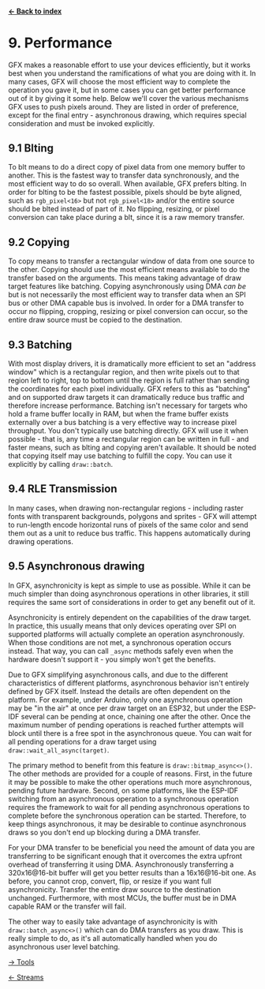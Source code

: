 #### [← Back to index](index.md)

<a name="9"></a>

# 9. Performance

GFX makes a reasonable effort to use your devices efficiently, but it works best when you understand the ramifications of what you are doing with it. In many cases, GFX will choose the most efficient way to complete the operation you gave it, but in some cases you can get better performance out of it by giving it some help. Below we'll cover the various mechanisms GFX uses to push pixels around. They are listed in order of preference, except for the final entry - asynchronous drawing, which requires special consideration and must be invoked explicitly.

<a name="9.1"></a>

## 9.1 Blting

To blt means to do a direct copy of pixel data from one memory buffer to another. This is the fastest way to transfer data synchronously, and the most efficient way to do so overall. When available, GFX prefers blting. In order for blting to be the fastest possible, pixels should be byte aligned, such as `rgb_pixel<16>` but not `rgb_pixel<18>` and/or the entire source should be blted instead of part of it. No flipping, resizing, or pixel conversion can take place during a blt, since it is a raw memory transfer.

<a name="9.2"></a>

## 9.2 Copying

To copy means to transfer a rectangular window of data from one source to the other. Copying should use the most efficient means available to do the transfer based on the arguments. This means taking advantage of draw target features like batching. Copying asynchronously using DMA *can be* but is not necessarily the most efficient way to transfer data when an SPI bus or other DMA capable bus is involved. In order for a DMA transfer to occur no flipping, cropping, resizing or pixel conversion can occur, so the entire draw source must be copied to the destination.

<a name="9.3"></a>

## 9.3 Batching

With most display drivers, it is dramatically more efficient to set an "address window" which is a rectangular region, and then write pixels out to that region left to right, top to bottom until the region is full rather than sending the coordinates for each pixel individually. GFX refers to this as "batching" and on supported draw targets it can dramatically reduce bus traffic and therefore increase performance. Batching isn't necessary for targets who hold a frame buffer locally in RAM, but when the frame buffer exists externally over a bus batching is a very effective way to increase pixel throughput. You don't typically use batching directly. GFX will use it when possible - that is, any time a rectangular region can be written in full - and faster means, such as blting and copying aren't available. It should be noted that copying itself may use batching to fulfill the copy. You can use it explicitly by calling `draw::batch`.

<a name="9.4"></a>

## 9.4 RLE Transmission

In many cases, when drawing non-rectangular regions - including raster fonts with transparent backgrounds, polygons and sprites - GFX will attempt to run-length encode horizontal runs of pixels of the same color and send them out as a unit to reduce bus traffic. This happens automatically during drawing operations.

<a name="9.5"></a>

## 9.5 Asynchronous drawing

In GFX, asynchronicity is kept as simple to use as possible. While it can be much simpler than doing asynchronous operations in other libraries, it still requires the same sort of considerations in order to get any benefit out of it.

Asynchronicity is entirely dependent on the capabilities of the draw target. In practice, this usually means that only devices operating over SPI on supported platforms will actually complete an operation asynchronously. When those conditions are not met, a synchronous operation occurs instead. That way, you can call `_async` methods safely even when the hardware doesn't support it - you simply won't get the benefits.

Due to GFX simplifying asynchronous calls, and due to the different characteristics of different platforms, asynchronous behavior isn't entirely defined by GFX itself. Instead the details are often dependent on the platform. For example, under Arduino, only one asynchronous operation may be "in the air" at once per draw target on an ESP32, but under the ESP-IDF several can be pending at once, chaining one after the other. Once the maximum number of pending operations is reached further attempts will block until there is a free spot in the asynchronous queue. You can wait for all pending operations for a draw target using `draw::wait_all_async(target)`.

The primary method to benefit from this feature is `draw::bitmap_async<>()`. The other methods are provided for a couple of reasons. First, in the future it may be possible to make the other operations much more asynchronous, pending future hardware. Second, on some platforms, like the ESP-IDF switching from an asynchronous operation to a synchronous operation requires the framework to wait for all pending asynchronous operations to complete before the synchronous operation can be started. Therefore, to keep things asynchronous, it may be desirable to continue asynchronous draws so you don't end up blocking during a DMA transfer.

For your DMA transfer to be beneficial you need the amount of data you are transferring to be significant enough that it overcomes the extra upfront overhead of transferring it using DMA. Asynchronously transferring a 320x16@16-bit buffer will get you better results than a 16x16@16-bit one. As before, you cannot crop, convert, flip, or resize if you want full asynchronicity. Transfer the entire draw source to the destination unchanged. Furthermore, with most MCUs, the buffer must be in DMA capable RAM or the transfer will fail.

The other way to easily take advantage of asynchronicity is with `draw::batch_async<>()` which can do DMA transfers as you draw. This is really simple to do, as it's all automatically handled when you do asynchronous user level batching.


[→ Tools](tools.md)

[← Streams](streams.md)

